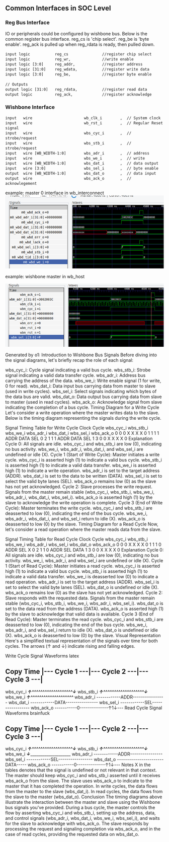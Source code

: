## Common Interfaces in SOC Level


### Reg Bus Interface

IO or peripherals could be configured by wishbone bus. Below is the common register bus interface. reg_cs is 'chip select'. reg_be is 'byte enable'. 
reg_ack is pulled up when reg_rdata is ready, then pulled down. 

```
input logic           reg_cs               //register chip select
input logic           reg_wr,              //write enable
input logic [3:0]     reg_addr,            //register address
input logic [31:0]    reg_wdata,           //register write data
input logic [3:0]     reg_be,              //register byte enable

// Outputs
output logic [31:0]   reg_rdata,           //register read data
output logic          reg_ack,             //register acknowledge
```





### Wishbone Interface

```
input   wire                       wb_clk_i        ,  // System clock
input   wire                       wb_rst_i        ,  // Regular Reset signal
input   wire                       wbs_cyc_i       ,  // strobe/request
input   wire                       wbs_stb_i       ,  // strobe/request
input   wire [WB_WIDTH-1:0]        wbs_adr_i       ,  // address
input   wire                       wbs_we_i        ,  // write
input   wire [WB_WIDTH-1:0]        wbs_dat_i       ,  // data output
input   wire [3:0]                 wbs_sel_i       ,  // byte enable
output  wire [WB_WIDTH-1:0]        wbs_dat_o       ,  // data input
output  wire                       wbs_ack_o       ,  // acknowlegement
```

example: master 0 interface in wb_interconnect
![example](img/wishbone_0.png)

example: wishbone master in wb_host

![example](img/wishbone_1.png)

Generated by o1:
Introduction to Wishbone Bus Signals
Before diving into the signal diagrams, let's briefly recap the role of each signal:

wbs_cyc_i: Cycle signal indicating a valid bus cycle.
wbs_stb_i: Strobe signal indicating a valid data transfer cycle.
wbs_adr_i: Address bus carrying the address of the data.
wbs_we_i: Write enable signal (1 for write, 0 for read).
wbs_dat_i: Data input bus carrying data from master to slave (used in write cycles).
wbs_sel_i: Select signals indicating which bytes of the data bus are valid.
wbs_dat_o: Data output bus carrying data from slave to master (used in read cycles).
wbs_ack_o: Acknowledge signal from slave indicating the completion of a bus cycle.
Timing Diagram for a Write Cycle
Let's consider a write operation where the master writes data to the slave. Below is the timing diagram representing the signals during the write cycle.

Signal Timing Table for Write Cycle
Clock Cycle	wbs_cyc_i	wbs_stb_i	wbs_we_i	wbs_adr_i	wbs_dat_i	wbs_sel_i	wbs_ack_o
0	0	0	X	X	X	X	0
1	1	1	1	ADDR	DATA	SEL	0
2	1	1	1	ADDR	DATA	SEL	1
3	0	0	X	X	X	X	0
Explanation
Cycle 0:
All signals are idle.
wbs_cyc_i and wbs_stb_i are low (0), indicating no bus activity.
wbs_we_i, wbs_adr_i, wbs_dat_i, and wbs_sel_i are undefined or idle (X).
Cycle 1 (Start of Write Cycle):
Master initiates a write cycle.
wbs_cyc_i is asserted high (1) to indicate a valid bus cycle.
wbs_stb_i is asserted high (1) to indicate a valid data transfer.
wbs_we_i is asserted high (1) to indicate a write operation.
wbs_adr_i is set to the target address (ADDR).
wbs_dat_i is set to the data to be written (DATA).
wbs_sel_i is set to select the valid byte lanes (SEL).
wbs_ack_o remains low (0) as the slave has not yet acknowledged.
Cycle 2:
Slave processes the write request.
Signals from the master remain stable (wbs_cyc_i, wbs_stb_i, wbs_we_i, wbs_adr_i, wbs_dat_i, wbs_sel_i).
wbs_ack_o is asserted high (1) by the slave to acknowledge the write operation is complete.
Cycle 3 (End of Write Cycle):
Master terminates the write cycle.
wbs_cyc_i and wbs_stb_i are deasserted to low (0), indicating the end of the bus cycle.
wbs_we_i, wbs_adr_i, wbs_dat_i, and wbs_sel_i return to idle (X).
wbs_ack_o is deasserted to low (0) by the slave.
Timing Diagram for a Read Cycle
Now, let's consider a read operation where the master reads data from the slave.

Signal Timing Table for Read Cycle
Clock Cycle	wbs_cyc_i	wbs_stb_i	wbs_we_i	wbs_adr_i	wbs_sel_i	wbs_dat_o	wbs_ack_o
0	0	0	X	X	X	X	0
1	1	1	0	ADDR	SEL	X	0
2	1	1	0	ADDR	SEL	DATA	1
3	0	0	X	X	X	X	0
Explanation
Cycle 0:
All signals are idle.
wbs_cyc_i and wbs_stb_i are low (0), indicating no bus activity.
wbs_we_i, wbs_adr_i, and wbs_sel_i are undefined or idle (X).
Cycle 1 (Start of Read Cycle):
Master initiates a read cycle.
wbs_cyc_i is asserted high (1) to indicate a valid bus cycle.
wbs_stb_i is asserted high (1) to indicate a valid data transfer.
wbs_we_i is deasserted low (0) to indicate a read operation.
wbs_adr_i is set to the target address (ADDR).
wbs_sel_i is set to select the valid byte lanes (SEL).
wbs_dat_o is undefined or idle (X).
wbs_ack_o remains low (0) as the slave has not yet acknowledged.
Cycle 2:
Slave responds with the requested data.
Signals from the master remain stable (wbs_cyc_i, wbs_stb_i, wbs_we_i, wbs_adr_i, wbs_sel_i).
wbs_dat_o is set to the data read from the address (DATA).
wbs_ack_o is asserted high (1) by the slave to acknowledge that valid data is available.
Cycle 3 (End of Read Cycle):
Master terminates the read cycle.
wbs_cyc_i and wbs_stb_i are deasserted to low (0), indicating the end of the bus cycle.
wbs_we_i, wbs_adr_i, and wbs_sel_i return to idle (X).
wbs_dat_o is undefined or idle (X).
wbs_ack_o is deasserted to low (0) by the slave.
Visual Representation
Here's a simplified textual representation of the signals over time for both cycles. The arrows (↑ and ↓) indicate rising and falling edges.

Write Cycle Signal Waveforms
latex

Copy
Time         |--- Cycle 1 ---|--- Cycle 2 ---|--- Cycle 3 ---|
----------------------------------------------------------------
wbs_cyc_i    _____↑^^^^^^^^^^^^^^^^^^^↓_____
wbs_stb_i    _____↑^^^^^^^^^^^^^^^^^^^↓_____
wbs_we_i     _____↑^^^^^^^^^^^^^^^^^^^^_____
wbs_adr_i    ------------ADDR----------------
wbs_dat_i    ------------DATA----------------
wbs_sel_i    ------------SEL-----------------
wbs_ack_o    -----------0--------------↑1↓---
Read Cycle Signal Waveforms
brainfuck

Copy
Time         |--- Cycle 1 ---|--- Cycle 2 ---|--- Cycle 3 ---|
----------------------------------------------------------------
wbs_cyc_i    _____↑^^^^^^^^^^^^^^^^^^^↓_____
wbs_stb_i    _____↑^^^^^^^^^^^^^^^^^^^↓_____
wbs_we_i     _____↓_________________________
wbs_adr_i    ------------ADDR----------------
wbs_sel_i    ------------SEL-----------------
wbs_dat_o    -----------------------DATA-----
wbs_ack_o    -----------0--------------↑1↓---
Notes
X in the tables denotes that the signal is undefined or not relevant in that context.
The master should keep wbs_cyc_i and wbs_stb_i asserted until it receives wbs_ack_o from the slave.
The slave uses wbs_ack_o to indicate to the master that it has completed the operation.
In write cycles, the data flows from the master to the slave (wbs_dat_i).
In read cycles, the data flows from the slave to the master (wbs_dat_o).
Conclusion
The timing diagrams above illustrate the interaction between the master and slave using the Wishbone bus signals you've provided. During a bus cycle, the master controls the flow by asserting wbs_cyc_i and wbs_stb_i, setting up the address, data, and control signals (wbs_adr_i, wbs_dat_i, wbs_we_i, wbs_sel_i), and waits for the slave to acknowledge with wbs_ack_o. The slave responds by processing the request and signaling completion via wbs_ack_o, and in the case of read cycles, providing the requested data on wbs_dat_o.












